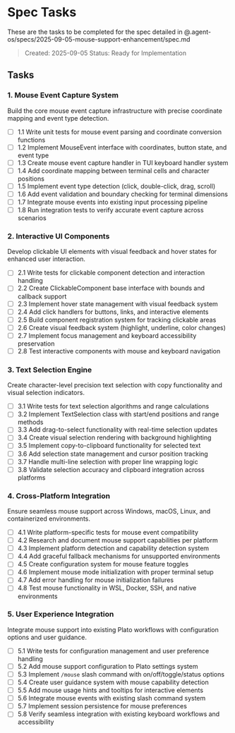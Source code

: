 # Spec Tasks

These are the tasks to be completed for the spec detailed in @.agent-os/specs/2025-09-05-mouse-support-enhancement/spec.md

> Created: 2025-09-05
> Status: Ready for Implementation

## Tasks

### 1. Mouse Event Capture System
Build the core mouse event capture infrastructure with precise coordinate mapping and event type detection.

- [ ] 1.1 Write unit tests for mouse event parsing and coordinate conversion functions
- [ ] 1.2 Implement MouseEvent interface with coordinates, button state, and event type
- [ ] 1.3 Create mouse event capture handler in TUI keyboard handler system
- [ ] 1.4 Add coordinate mapping between terminal cells and character positions
- [ ] 1.5 Implement event type detection (click, double-click, drag, scroll)
- [ ] 1.6 Add event validation and boundary checking for terminal dimensions
- [ ] 1.7 Integrate mouse events into existing input processing pipeline
- [ ] 1.8 Run integration tests to verify accurate event capture across scenarios

### 2. Interactive UI Components
Develop clickable UI elements with visual feedback and hover states for enhanced user interaction.

- [ ] 2.1 Write tests for clickable component detection and interaction handling
- [ ] 2.2 Create ClickableComponent base interface with bounds and callback support
- [ ] 2.3 Implement hover state management with visual feedback system
- [ ] 2.4 Add click handlers for buttons, links, and interactive elements
- [ ] 2.5 Build component registration system for tracking clickable areas
- [ ] 2.6 Create visual feedback system (highlight, underline, color changes)
- [ ] 2.7 Implement focus management and keyboard accessibility preservation
- [ ] 2.8 Test interactive components with mouse and keyboard navigation

### 3. Text Selection Engine
Create character-level precision text selection with copy functionality and visual selection indicators.

- [ ] 3.1 Write tests for text selection algorithms and range calculations
- [ ] 3.2 Implement TextSelection class with start/end positions and range methods
- [ ] 3.3 Add drag-to-select functionality with real-time selection updates
- [ ] 3.4 Create visual selection rendering with background highlighting
- [ ] 3.5 Implement copy-to-clipboard functionality for selected text
- [ ] 3.6 Add selection state management and cursor position tracking
- [ ] 3.7 Handle multi-line selection with proper line wrapping logic
- [ ] 3.8 Validate selection accuracy and clipboard integration across platforms

### 4. Cross-Platform Integration
Ensure seamless mouse support across Windows, macOS, Linux, and containerized environments.

- [ ] 4.1 Write platform-specific tests for mouse event compatibility
- [ ] 4.2 Research and document mouse support capabilities per platform
- [ ] 4.3 Implement platform detection and capability detection system
- [ ] 4.4 Add graceful fallback mechanisms for unsupported environments
- [ ] 4.5 Create configuration system for mouse feature toggles
- [ ] 4.6 Implement mouse mode initialization with proper terminal setup
- [ ] 4.7 Add error handling for mouse initialization failures
- [ ] 4.8 Test mouse functionality in WSL, Docker, SSH, and native environments

### 5. User Experience Integration
Integrate mouse support into existing Plato workflows with configuration options and user guidance.

- [ ] 5.1 Write tests for configuration management and user preference handling
- [ ] 5.2 Add mouse support configuration to Plato settings system
- [ ] 5.3 Implement `/mouse` slash command with on/off/toggle/status options
- [ ] 5.4 Create user guidance system with mouse capability detection
- [ ] 5.5 Add mouse usage hints and tooltips for interactive elements
- [ ] 5.6 Integrate mouse events with existing slash command system
- [ ] 5.7 Implement session persistence for mouse preferences
- [ ] 5.8 Verify seamless integration with existing keyboard workflows and accessibility